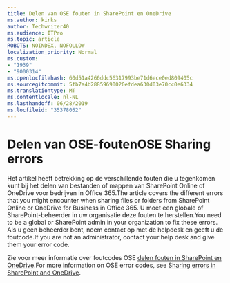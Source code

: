 ```yaml
---
title: Delen van OSE fouten in SharePoint en OneDrive
ms.author: kirks
author: Techwriter40
ms.audience: ITPro
ms.topic: article
ROBOTS: NOINDEX, NOFOLLOW
localization_priority: Normal
ms.custom:
- "1939"
- "9000314"
ms.openlocfilehash: 60d51a4266ddc56317993be71d6ece0ed809405c
ms.sourcegitcommit: 5fb7a4b28859690020efdea630d03e70cc0e6334
ms.translationtype: MT
ms.contentlocale: nl-NL
ms.lasthandoff: 06/28/2019
ms.locfileid: "35378052"
---
```

# <a name="ose-sharing-errors"></a><span data-ttu-id="6422f-102">Delen van OSE-fouten</span><span class="sxs-lookup"><span data-stu-id="6422f-102">OSE Sharing errors</span></span>

<span data-ttu-id="6422f-103">Het artikel heeft betrekking op de verschillende fouten die u tegenkomen kunt bij het delen van bestanden of mappen van SharePoint Online of OneDrive voor bedrijven in Office 365.</span><span class="sxs-lookup"><span data-stu-id="6422f-103">The article covers the different errors that you might encounter when sharing files or folders from SharePoint Online or OneDrive for Business in Office 365.</span></span> <span data-ttu-id="6422f-104">U moet een globale of SharePoint-beheerder in uw organisatie deze fouten te herstellen.</span><span class="sxs-lookup"><span data-stu-id="6422f-104">You need to be a global or SharePoint admin in your organization to fix these errors.</span></span> <span data-ttu-id="6422f-105">Als u geen beheerder bent, neem contact op met de helpdesk en geeft u de foutcode.</span><span class="sxs-lookup"><span data-stu-id="6422f-105">If you are not an administrator, contact your help desk and give them your error code.</span></span>

<span data-ttu-id="6422f-106">Zie voor meer informatie over foutcodes OSE [delen fouten in SharePoint en OneDrive](https://docs.microsoft.com/sharepoint/sharepoint-onedrive-error-message).</span><span class="sxs-lookup"><span data-stu-id="6422f-106">For more information on OSE error codes, see [Sharing errors in SharePoint and OneDrive](https://docs.microsoft.com/sharepoint/sharepoint-onedrive-error-message).</span></span>
